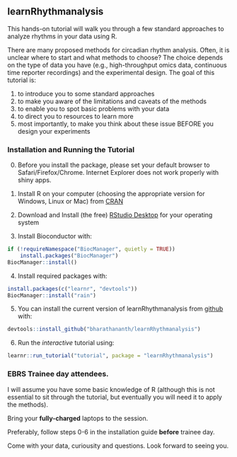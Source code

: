## learnRhythmanalysis

<!-- badges: start -->
<!-- badges: end -->

This hands-on tutorial will walk you through a few standard approaches to analyze rhythms in your data using R. 

There are many proposed methods for circadian rhythm analysis. Often, it is unclear where to start and what methods to choose? The choice depends on the type of data you have (e.g., high-throughput omics data, continuous time reporter recordings) and the experimental design. The goal of this tutorial is:

1.	to introduce you to some standard approaches
2.  to make you aware of the limitations and caveats of the methods
3.	to enable you to spot basic problems with your data
4.	to direct you to resources to learn more
5.	most importantly, to make you think about these issue BEFORE you design your experiments

### Installation and Running the Tutorial

0. Before you install the package, please set your default browser to Safari/Firefox/Chrome. Internet Explorer does not work properly with shiny apps.

1. Install R on your computer (choosing the appropriate version for Windows, Linux or Mac) from [CRAN](https://cran.r-project.org)

2. Download and Install (the free) [RStudio Desktop](https://www.rstudio.com/products/rstudio/download/#download) for your operating system

3. Install Bioconductor with:
``` r
if (!requireNamespace("BiocManager", quietly = TRUE))
    install.packages("BiocManager")
BiocManager::install()
```

4. Install required packages with:
```r
install.packages(c("learnr", "devtools"))
BiocManager::install("rain")
```

5. You can install the current version of learnRhythmanalysis from [github](https://github.com/bharathananth) with:

``` r
devtools::install_github("bharathananth/learnRhythmanalysis")
```

6. Run the *interactive* tutorial using:
```r
learnr::run_tutorial("tutorial", package = "learnRhythmanalysis")
```

### EBRS Trainee day attendees.

I will assume you have some basic knowledge of R (although this is not essential to sit through the tutorial, but eventually you will need it to apply the methods).  

Bring your **fully-charged** laptops to the session.  

Preferably, follow steps 0-6 in the installation guide **before** trainee day.  

Come with your data, curiousity and questions. Look forward to seeing you.
